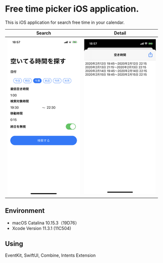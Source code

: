 #  Free time picker iOS application.

This is iOS application for search free time in your calendar.

Search | Detail
-------|--------
![search](images/search.png) | ![detail](images/detail.png)

## Environment

- macOS Catalina 10.15.3（19D76）
- Xcode Version 11.3.1 (11C504)

## Using

EventKit, SwiftUI, Combine, Intents Extension
